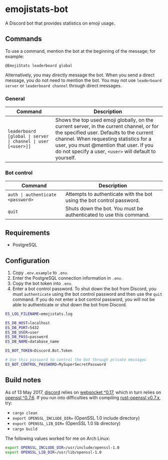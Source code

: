# emojistats-bot

A Discord bot that provides statistics on emoji usage.

## Commands

To use a command, mention the bot at the beginning of the message; for example:

```
@EmojiStats leaderboard global
```

Alternatively, you may directly message the bot. When you send a direct message, you do not need to mention the bot. You may not use `leaderboard server` or `leaderboard channel` through direct messages.

### General

|                           Command                          |Description|
|------------------------------------------------------------|-----------|
|`leaderboard [global \| server \| channel \| user [<user>]]`|Shows the top used emoji globally, on the current server, in the current channel, or for the specified user. Defaults to the current channel. When requesting statistics for a user, you must @mention that user. If you do not specify a user, `<user>` will default to yourself.|

### Bot control

|             Command             |                            Description                              |
|---------------------------------|---------------------------------------------------------------------|
|`auth \| authenticate <password>`|Attempts to authenticate with the bot using the bot control password.|
|`quit`                           |Shuts down the bot. You must be authenticated to use this command.   |


## Requirements

- PostgreSQL

## Configuration

1. Copy `.env.example` to `.env`.
2. Enter the PostgreSQL connection information in `.env`.
3. Copy the bot token into `.env`.
4. Enter a bot control password. To shut down the bot from Discord, you must `authenticate` using the bot control password and then use the `quit` command. If you do not enter a bot control password, you will not be able to authenticate or shut down the bot from Discord.

```bash
ES_LOG_FILENAME=emojistats.log

ES_DB_HOST=localhost
ES_DB_PORT=5432
ES_DB_USER=user
ES_DB_PASS=password
ES_DB_NAME=database_name

ES_BOT_TOKEN=Discord.Bot.Token

# Use this password to control the bot through private messages
ES_BOT_CONTROL_PASSWORD=MySuperSecretPassword
```

## Build notes

As of 13 May 2017, [discord](https://crates.io/crates/discord/0.8.0) relies on [websocket ^0.17](https://crates.io/crates/websocket/0.17.1), which in turn relies on [openssl ^0.7.6](https://crates.io/crates/websocket/0.17.1). If you run into difficulties with compiling [rust-openssl v0.7.x](https://github.com/sfackler/rust-openssl/blob/b8fb29db5c246175a096260eacca38180cd77dd0/README.md), try:

- `cargo clean`
- `export OPENSSL_INCLUDE_DIR=` (OpenSSL 1.0 include directory)
- `export OPENSSL_LIB_DIR=` (OpenSSL 1.0 lib directory)
- `cargo build`

The following values worked for me on Arch Linux:

```bash
export OPENSSL_INCLUDE_DIR=/usr/include/openssl-1.0
export OPENSSL_LIB_DIR=/usr/lib/openssl-1.0
```
